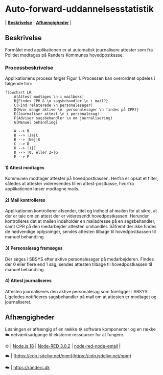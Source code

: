# Auto-forward-uddannelsesstatistik
|  [**Beskrivelse**](#beskrivelse)  |  [**Afhængigheder**](#afh%C3%A6ngigheder)  |

## Beskrivelse
Formålet med applikationen er at automatisk journalisere attester som fra Politiet modtages på Randers Kommunes hovedpostkasse. 

### Processbeskrivelse
Applikationens process følger Figur 1. Processen kan overordnet opdeles i følgende trin:
```mermaid
flowchart LR
    A[Attest modtages \n i mailboks]
    B{Findes CPR & \n sagsbehandler \n i mail?}
    C(Find relaterede \n personalesager)
    D{Hvor mange aktive \n  personalesager \n findes på CPR?}
    E(Journaliser attest \n i personalesag)
    F(Adviser sagsbehandler \n om journalisering)
    G[Manuel behandling]

    A --> B
    B --> |Ja|C
    B --> |Nej|G
    C --> D
    D --> |1|E
    D --> |0, eller 2+|G
    E --> F
```

#### 1) Attest modtages
Kommunen modtager attester på hovedpostkassen. Herfra er opsat et filter, således at attester videresendes til en attest-postkasse, hvorfra applikationen læser modtagne mails.

#### 2) Mail kontrolleres
Applikationen kontrollerer afsender, titel og indhold af mailen for at sikre, at der er tale om en attest der er videresendt hovedpostkassen. Herunder kontrolleres det at mailen indeholder en mailadresse på en sagsbehandler, samt CPR på den medarbejder attesten omhandler. Såfremt der ikke findes de nødvendige oplysninger, sendes attesten tilbage til hovedpostkassen til manuel behandling

#### 3) Personalesag fremsøges
Der søges i SBSYS efter aktive personalesager på medarbejderen. Findes der 0 eller flere end 1 sag, sendes attesten tilbage til hovedpostkassen til manuel behandling.

#### 4) Attest journaliseres
Attesten journaliseres den aktive personalesag som foreligger i SBSYS. Ligeledes notificeres sagsbehandler på mail om at attesten er modtaget og journaliseret.

## Afhængigheder
Løsningen er afhængig af en række ⚙️ software komponenter og en række ☁️ netværksadgange til eksterne ressourcer for at fungere.

⚙️ |  [Node.js 18](https://docs.npmjs.com/downloading-and-installing-node-js-and-npm)  |  [Node-RED 3.0.2](https://nodered.org/docs/getting-started/windows)  |  [node-red-node-email](https://flows.nodered.org/node/node-red-node-email)  |

☁️ |  [https://cdn.jsdelivr.net/npm](https://cdn.jsdelivr.net/npm) 

☁️  |  https://randers.dk 
